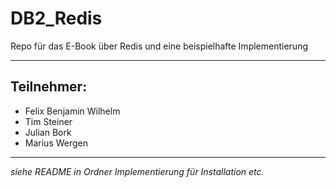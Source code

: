 # DB2_Redis
Repo für das E-Book über Redis und eine beispielhafte Implementierung

---

## Teilnehmer:
- Felix Benjamin Wilhelm
- Tim Steiner
- Julian Bork
- Marius Wergen

---

_siehe README in Ordner Implementierung für Installation etc._

